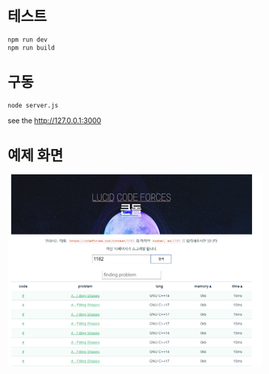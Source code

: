 # 테스트
```
npm run dev
npm run build
```

# 구동 
```
node server.js
```
see the http://127.0.0.1:3000

# 예제 화면 
![예제화면](https://raw.githubusercontent.com/wnghdcjfe/lucidCodeForce/master/img/1.PNG)  